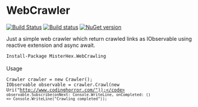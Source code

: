 WebCrawler
=====================
[![Build Status](https://misterhex.visualstudio.com/misterhex-web-crawler/_apis/build/status/misterhex-web-crawler-.NET%20Desktop-CI)](https://misterhex.visualstudio.com/misterhex-web-crawler/_build/latest?definitionId=1)
[![Build status](https://ci.appveyor.com/api/projects/status/2wjwe5e2ug5siarr?svg=true)](https://ci.appveyor.com/project/Misterhex/webcrawler)
[![NuGet version](https://badge.fury.io/nu/Misterhex.WebCrawling.svg)](https://badge.fury.io/nu/Misterhex.WebCrawling)

Just a simple web crawler which return crawled links as IObservable<Uri> using reactive extension and async await.

<code>Install-Package MisterHex.WebCrawling</code>
<br /> 
<br /> 
Usage
<br /> 

<code>Crawler crawler = new Crawler();</code><br/>
<code>IObservable<Uri> observable = crawler.Crawl(new Uri("http://www.codinghorror.com/"));</code>
<code>observable.Subscribe(onNext: Console.WriteLine, onCompleted: () => Console.WriteLine("Crawling completed"));</code>

